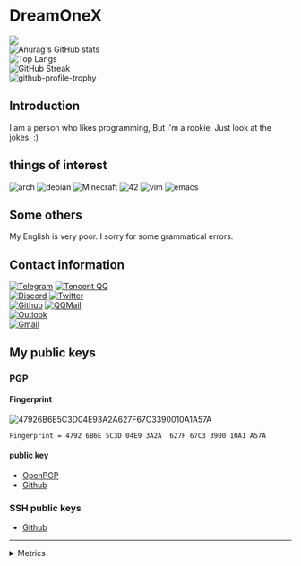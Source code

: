 # DreamOneX
![](https://count.getloli.com/get/@DreamOneX.github.readme)<br />
![Anurag's GitHub stats](https://github-readme-stats.vercel.app/api?username=DreamOneX&count_private=true&theme=blue-green&show_icons=true&hide_border=true)<br />
![Top Langs](https://github-readme-stats.vercel.app/api/top-langs/?username=DreamOneX&layout=compact)<br />
![GitHub Streak](https://github-readme-streak-stats.herokuapp.com/?user=DreamOneX&theme=github-dark-blue)<br />
![github-profile-trophy](https://github-profile-trophy.vercel.app/?username=DreamOneX&theme=discord)
## Introduction
I am a person who likes programming, But i'm a rookie. Just look at the jokes. :)

## things of interest
![arch](https://img.shields.io/badge/Arch_Linux-1793D1?style=for-the-badge&logo=arch-linux&logoColor=white) ![debian](https://img.shields.io/badge/Debian-A81D33?style=for-the-badge&logo=debian&logoColor=white) ![Minecraft](https://img.shields.io/badge/Minecraft-62B47A?style=for-the-badge&logo=mojangstudios&logoColor=white) ![42](https://img.shields.io/badge/42-000000?style=for-the-badge&logo=42&logoColor=white) ![vim](https://img.shields.io/badge/VIM-019733?style=for-the-badge&logo=vim&logoColor=white) ![emacs](https://img.shields.io/badge/GNU_Emacs-7F5AB6?style=for-the-badge&logo=gnuemacs&logoColor=white)

## Some others
My English is very poor. I sorry for some grammatical errors.

## Contact information
[![Telegram](https://img.shields.io/badge/-@dreamonex1-2E9FD7?logo=telegram&logoColor=white&style=for-the-badge)](https://t.me/dreamonex1) [![Tencent QQ](https://img.shields.io/badge/-1538874738-00C2F2?logo=tencentqq&logoColor=white&style=for-the-badge)](https://qm.qq.com/cgi-bin/qm/qr?k=rbknx18REkcU12VBJTxX7wAnNnrPLBZ8&noverify=0)<br />
[![Discord](https://img.shields.io/badge/-DreamOneX%238950-5865F2?logo=discord&logoColor=white&style=for-the-badge)](https://discordhub.com/profile/877528571214692382) [![Twitter](https://img.shields.io/badge/-@dreamonex1-1DA1F2?logo=twitter&logoColor=white&style=for-the-badge)](https://twitter.com/dreamonex1)<br />
[![Github](https://img.shields.io/badge/-DreamOneX-181717?logo=github&logoColor=white&style=for-the-badge)](https://github.com/DreamOneX)
[![QQMail](https://img.shields.io/badge/-dreamonex@qq.com-00C2F2?logo=Mail.RU&logoColor=white&style=for-the-badge)](mailto:dreamonex@qq.com)<br />
[![Outlook](https://img.shields.io/badge/-dreamonex1@outlook.com-0E73CD?logo=microsoftoutlook&logoColor=white&style=for-the-badge)](mailto:dreamonex1@outlook.com)<br />
[![Gmail](https://img.shields.io/badge/-dreamonex1@gmail.com-EA4335?logo=gmail&logoColor=white&style=for-the-badge)](mailto:dreamonex1@gmail.com)
## My public keys
### PGP
#### Fingerprint
![47926B6E5C3D04E93A2A627F67C3390010A1A57A](https://img.shields.io/badge/PGP-4792%206B6E%205C3D%2004E9%203A2A%20%20627F%2067C3%203900%2010A1%20A57A-green?style=for-the-badge)
```
Fingerprint = 4792 6B6E 5C3D 04E9 3A2A  627F 67C3 3900 10A1 A57A
```
#### public key
* [OpenPGP](https://keys.openpgp.org/vks/v1/by-fingerprint/47926B6E5C3D04E93A2A627F67C3390010A1A57A)
* [Github](https://github.com/DreamOneX.gpg)
### SSH public keys
* [Github](https://github.com/DreamOneX.keys)

---
<details>
<summary>Metrics</summary>
<img src="https://metrics.lecoq.io/DreamOneX?template=classic&repositories.forks=true&repositories=1&isocalendar=1&languages=1&stars=1&followup=1&people=1&gists=1&introduction=1&activity=1&achievements=1&stackoverflow=1&lines=1&repositories=100&repositories.batch=100&repositories.forks=true&repositories.affiliations=owner&isocalendar.duration=half-year&languages.limit=16&languages.threshold=0%25&languages.colors=github&languages.sections=most-used&languages.indepth=false&languages.analysis.timeout=15&languages.categories=markup%2C%20programming&languages.recent.categories=markup%2C%20programming&languages.recent.load=300&languages.recent.days=14&stars.limit=4&followup.sections=repositories&followup.indepth=false&people.limit=24&people.identicons=false&people.identicons.hide=false&people.size=28&people.types=followers%2C%20following&people.shuffle=false&activity.limit=5&activity.load=300&activity.days=14&activity.visibility=all&activity.timestamps=false&activity.filter=all&achievements.threshold=C&achievements.secrets=true&achievements.display=detailed&achievements.limit=0&repositories.featured=DreamOneX%2FLookitup&introduction.title=true&stackoverflow.user=16749861&stackoverflow.sections=answers-top%2C%20questions-recent&stackoverflow.limit=2&stackoverflow.lines=4&stackoverflow.lines.snippet=2&config.timezone=Asia%2FShanghai alt="不见图，请刷新"></img>     
</details>
